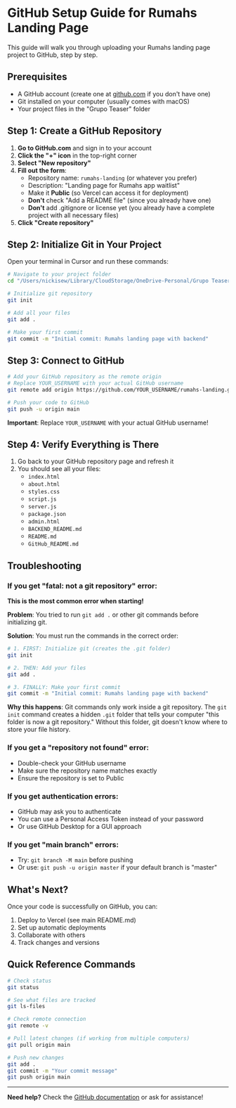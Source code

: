 # GitHub Setup Guide for Rumahs Landing Page

This guide will walk you through uploading your Rumahs landing page project to GitHub, step by step.

## Prerequisites

- A GitHub account (create one at [github.com](https://github.com) if you don't have one)
- Git installed on your computer (usually comes with macOS)
- Your project files in the "Grupo Teaser" folder

## Step 1: Create a GitHub Repository

1. **Go to GitHub.com** and sign in to your account
2. **Click the "+" icon** in the top-right corner
3. **Select "New repository"**
4. **Fill out the form**:
   - Repository name: `rumahs-landing` (or whatever you prefer)
   - Description: "Landing page for Rumahs app waitlist"
   - Make it **Public** (so Vercel can access it for deployment)
   - **Don't** check "Add a README file" (since you already have one)
   - **Don't** add .gitignore or license yet (you already have a complete project with all necessary files)
5. **Click "Create repository"**

## Step 2: Initialize Git in Your Project

Open your terminal in Cursor and run these commands:

```bash
# Navigate to your project folder
cd "/Users/nickisew/Library/CloudStorage/OneDrive-Personal/Grupo Teaser"

# Initialize git repository
git init

# Add all your files
git add .

# Make your first commit
git commit -m "Initial commit: Rumahs landing page with backend"
```

## Step 3: Connect to GitHub

```bash
# Add your GitHub repository as the remote origin
# Replace YOUR_USERNAME with your actual GitHub username
git remote add origin https://github.com/YOUR_USERNAME/rumahs-landing.git

# Push your code to GitHub
git push -u origin main
```

**Important**: Replace `YOUR_USERNAME` with your actual GitHub username!

## Step 4: Verify Everything is There

1. Go back to your GitHub repository page and refresh it
2. You should see all your files:
   - `index.html`
   - `about.html` 
   - `styles.css`
   - `script.js`
   - `server.js`
   - `package.json`
   - `admin.html`
   - `BACKEND_README.md`
   - `README.md`
   - `GitHub_README.md`

## Troubleshooting

### If you get "fatal: not a git repository" error:
**This is the most common error when starting!**

**Problem**: You tried to run `git add .` or other git commands before initializing git.

**Solution**: You must run the commands in the correct order:
```bash
# 1. FIRST: Initialize git (creates the .git folder)
git init

# 2. THEN: Add your files
git add .

# 3. FINALLY: Make your first commit
git commit -m "Initial commit: Rumahs landing page with backend"
```

**Why this happens**: Git commands only work inside a git repository. The `git init` command creates a hidden `.git` folder that tells your computer "this folder is now a git repository." Without this folder, git doesn't know where to store your file history.

### If you get a "repository not found" error:
- Double-check your GitHub username
- Make sure the repository name matches exactly
- Ensure the repository is set to Public

### If you get authentication errors:
- GitHub may ask you to authenticate
- You can use a Personal Access Token instead of your password
- Or use GitHub Desktop for a GUI approach

### If you get "main branch" errors:
- Try: `git branch -M main` before pushing
- Or use: `git push -u origin master` if your default branch is "master"

## What's Next?

Once your code is successfully on GitHub, you can:
1. Deploy to Vercel (see main README.md)
2. Set up automatic deployments
3. Collaborate with others
4. Track changes and versions

## Quick Reference Commands

```bash
# Check status
git status

# See what files are tracked
git ls-files

# Check remote connection
git remote -v

# Pull latest changes (if working from multiple computers)
git pull origin main

# Push new changes
git add .
git commit -m "Your commit message"
git push origin main
```

---

**Need help?** Check the [GitHub documentation](https://docs.github.com/en/get-started) or ask for assistance!
